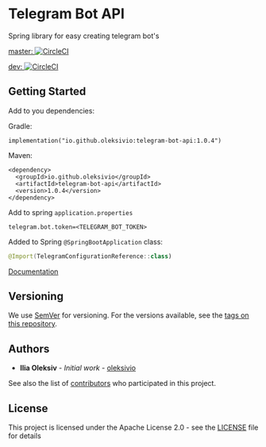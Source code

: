 # Telegram Bot API

Spring library for easy creating telegram bot's 

[master: ![CircleCI](https://circleci.com/gh/oleksivio/telegram-bot-api/tree/master.svg?style=svg)](https://circleci.com/gh/oleksivio/telegram-bot-api/tree/master)

[dev: ![CircleCI](https://circleci.com/gh/oleksivio/telegram-bot-api/tree/dev.svg?style=svg)](https://circleci.com/gh/oleksivio/telegram-bot-api/tree/dev)

## Getting Started

Add to you dependencies: 

Gradle:
```
implementation("io.github.oleksivio:telegram-bot-api:1.0.4")
```
Maven: 
```
<dependency>
  <groupId>io.github.oleksivio</groupId>
  <artifactId>telegram-bot-api</artifactId>
  <version>1.0.4</version>
</dependency>
```

Add to spring `application.properties`
```
telegram.bot.token=<TELEGRAM_BOT_TOKEN>
```

Added to Spring `@SpringBootApplication` class:

```kotlin
@Import(TelegramConfigurationReference::class)
```

[Documentation](doc/telegram-bot-api/index.md)

## Versioning

We use [SemVer](http://semver.org/) for versioning. For the versions available, see the [tags on this repository](https://github.com/oleksivio/telegram-bot-api/tags). 

## Authors

* **Ilia Oleksiv** - *Initial work* - [oleksivio](https://github.com/oleksivio)

See also the list of [contributors](https://github.com/oleksivio/telegram-bot-api/contributors) who participated in this project.

## License

This project is licensed under the Apache License 2.0 - see the [LICENSE](LICENSE) file for details


